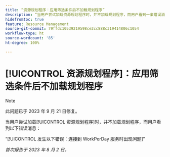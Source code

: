 ```yaml
---
title: “资源规划程序：应用筛选条件后不加载规划程序”
description: “当用户尝试加载资源规划程序时，并不加载规划程序，而用户看到一条错误消息。”
hidefromtoc: true
feature: Resource Management
source-git-commit: 79ffdc10539219598ce2cc888c319414806c1054
workflow-type: ht
source-wordcount: '85'
ht-degree: 100%

---
```



# [!UICONTROL 资源规划程序]：应用筛选条件后不加载规划程序

>[!NOTE]
>
>此问题已于 2023 年 9 月 21 日修复。

当用户尝试加载[!UICONTROL 资源规划程序]时，并不加载规划程序，而用户看到以下错误消息：

“[!UICONTROL 发生以下错误：连接到 WorkPerDay 服务时出现问题]”

_首次报告于 2023 年 8 月 2 日。_

